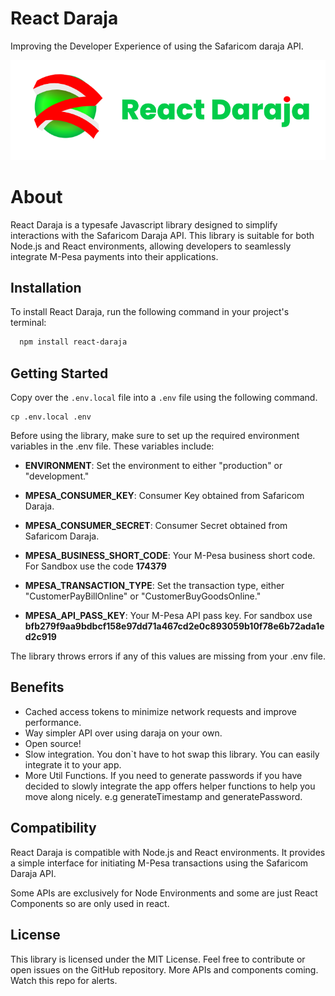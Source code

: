 # React Daraja

Improving the Developer Experience of using the Safaricom daraja API.

![image info](./public/full-logo.png)

# About

React Daraja is a typesafe Javascript library designed to simplify interactions with the Safaricom Daraja API. This library is suitable for both Node.js and React environments, allowing developers to seamlessly integrate M-Pesa payments into their applications.

## Installation

To install React Daraja, run the following command in your project's terminal:

```bash
  npm install react-daraja
```

## Getting Started

Copy over the `.env.local` file into a `.env` file using the following command.
```
cp .env.local .env
```

Before using the library, make sure to set up the required environment variables in the .env file. These variables include:

- **ENVIRONMENT**: Set the environment to either "production" or "development."

- **MPESA_CONSUMER_KEY**: Consumer Key obtained from Safaricom Daraja.

- **MPESA_CONSUMER_SECRET**: Consumer Secret obtained from Safaricom Daraja.

- **MPESA_BUSINESS_SHORT_CODE**: Your M-Pesa business short code. For Sandbox use the code **174379**

- **MPESA_TRANSACTION_TYPE**: Set the transaction type, either "CustomerPayBillOnline" or "CustomerBuyGoodsOnline."

- **MPESA_API_PASS_KEY**: Your M-Pesa API pass key. For sandbox use **bfb279f9aa9bdbcf158e97dd71a467cd2e0c893059b10f78e6b72ada1ed2c919**

The library throws errors if any of this values are missing from your .env file.

## Benefits

- Cached access tokens to minimize network requests and improve performance.
- Way simpler API over using daraja on your own.
- Open source!
- Slow integration. You don`t have to hot swap this library. You can easily integrate it to your app.
- More Util Functions. If you need to generate passwords if you have decided to slowly integrate the app offers helper functions to help you move along nicely. e.g generateTimestamp and generatePassword.

## Compatibility

React Daraja is compatible with Node.js and React environments. It provides a simple interface for initiating M-Pesa transactions using the Safaricom Daraja API.

Some APIs are exclusively for Node Environments and some are just React Components so are only used in react.

## License

This library is licensed under the MIT License. Feel free to contribute or open issues on the GitHub repository. More APIs and components coming. Watch this repo for alerts.
